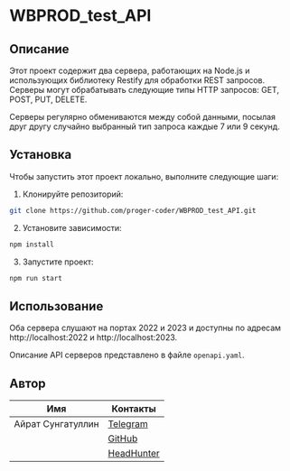 # WBPROD_test_API

## Описание

Этот проект содержит два сервера, работающих на Node.js и использующих библиотеку Restify для обработки REST запросов. Серверы могут обрабатывать следующие типы HTTP запросов: GET, POST, PUT, DELETE.

Серверы регулярно обмениваются между собой данными, посылая друг другу случайно выбранный тип запроса каждые 7 или 9 секунд.

## Установка

Чтобы запустить этот проект локально, выполните следующие шаги:

1. Клонируйте репозиторий: 
```bash
git clone https://github.com/proger-coder/WBPROD_test_API.git
```
2. Установите зависимости:
```bash
npm install
```
3. Запустите проект:
```bash
npm run start
```

## Использование

Оба сервера слушают на портах 2022 и 2023 и доступны по адресам http://localhost:2022 и http://localhost:2023.

Описание API серверов представлено в файле `openapi.yaml`.

## Автор

| Имя | Контакты |
| --- | --- |
| Айрат Сунгатуллин | [Telegram](https://t.me/Ayra_t) |
|  | [GitHub](https://github.com/proger-coder) |
|  | [HeadHunter](https://naberezhnye.hh.ru/resume/af58af35ff0b6dd9310039ed1f6f6354696b75) |

